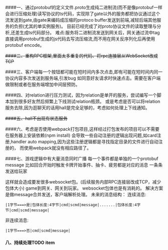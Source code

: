 ####一、通过protobuf的定义文件.proto生成纯二进制流(而不是像protobuf一样会进行压缩处理)读写协议的ts代码，实现除了gate以外的服务都把协议通过这个流发送到gate,由gate来编码成压缩的protoco buffer发送到前端,减轻后端其他服务的负担(尤其的单实例服务)。
目前已经完成了对proto协议文件的读取整理与分析,还差生成ts代码部分。
难点:服务将二进制流发送到网关后，网关通过流中tag直接调用protobuf生成的js代码去写流压缩流,而不用在网关反序列化后再使用protobuf encode。

~~####二、重构RPC框架,里面太多重复的代码、将rpc连接层从WebSocket改成TCP~~


####三、客户端每一个按钮都可能在短时间内多次点击,即有可能在短时间内同一协议内容多次发送到服务端,引发bug
如同意好友请求时快速点击。需要在客户端做限制或者在服务端增加中间层预防。

####四、对relation进行压力测试，因为relation是单开的服务，尝试编写一个脚本加到很多好友然后频繁上下线测试relation瓶颈。
        或是考虑是否可以将relation服务去除,因为逛聊天的话用hall是完全足够的，考虑如何处理上下线通知。

~~####五、hall不出现有状态服务~~

####六、考虑是否使用webpack打包项目,这样经过打包发布的项目可以不需要在服务器上安装依赖(npm install)
会导致一些自动注册的逻辑出现问题,如card注册,handler auto mapping,因为这些注册逻辑都是寻找指定目录的文件进行自动注册的，
而使用webpack就没有相应路径了。

####七、游戏逻辑中有大量消息同时广播
每一个事件都是单独的一个protobuf message
比如回合开始时触发卡牌开始事件、抽卡、疲劳都是对应的消息
一条条发送给玩家

这样就会造成要发很多websocket包。(后续服务内部RPC连接层改成TCP，减少包体大小)
game到网关、网关到玩家。
websocket包体也是有消耗的。
解决方案是做message合并发送，客户端解析处理。
未来的消息结构：
连续消息:
```
|1字节===>是|包体长度:4字节|cmd|scmd|message|.......|包体长度:4字节|cmd|scmd|message|
```
非连续消息:
```
|1字节===>否|cmd|scmd|message|
```

#### 八、持续处理TODO item
